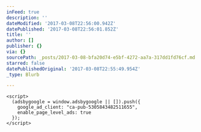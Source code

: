 ```yaml
---
inFeed: true
description: ''
dateModified: '2017-03-08T22:56:00.942Z'
datePublished: '2017-03-08T22:56:01.852Z'
title: ''
author: []
publisher: {}
via: {}
sourcePath: _posts/2017-03-08-bfa20d74-e5bf-4272-aa7a-317dd1fd76cf.md
starred: false
datePublishedOriginal: '2017-03-08T22:55:49.954Z'
_type: Blurb

---
```

<script async src="//pagead2.googlesyndication.com/pagead/js/adsbygoogle.js"></script>
    <script>
      (adsbygoogle = window.adsbygoogle || []).push({
        google_ad_client: "ca-pub-5305843482511655",
        enable_page_level_ads: true
      });
    </script>